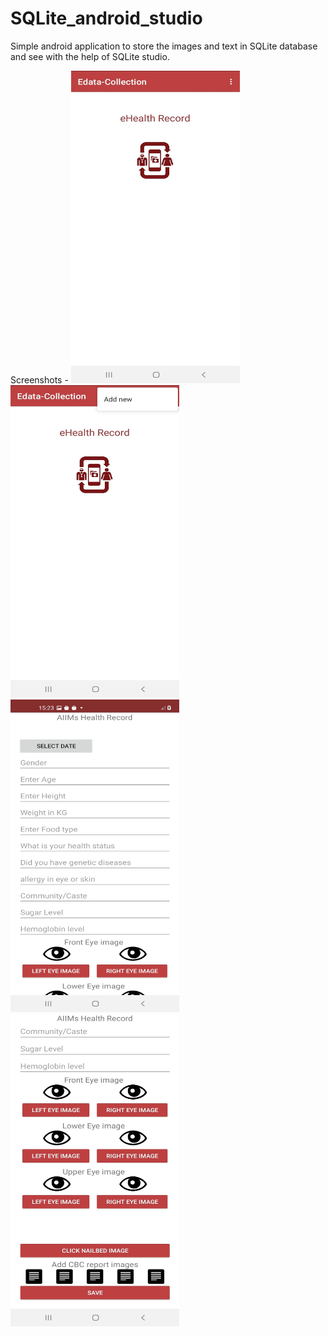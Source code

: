 # SQLite_android_studio
Simple android application to store the images and text in SQLite database and see with the help of SQLite studio.


Screenshots -
<img src="https://github.com/jyotiprajapati98/SQLite_android_studio/blob/master/Screenshots/screen1.jpg" width="270" height="500">  <img src="https://github.com/jyotiprajapati98/SQLite_android_studio/blob/master/Screenshots/screen2.jpg" width="270" height="500">   <img src="https://github.com/jyotiprajapati98/SQLite_android_studio/blob/master/Screenshots/screen3.jpg" width="270" height="500">    <img src="https://github.com/jyotiprajapati98/SQLite_android_studio/blob/master/Screenshots/screen4.jpg" width="270" height="500">

